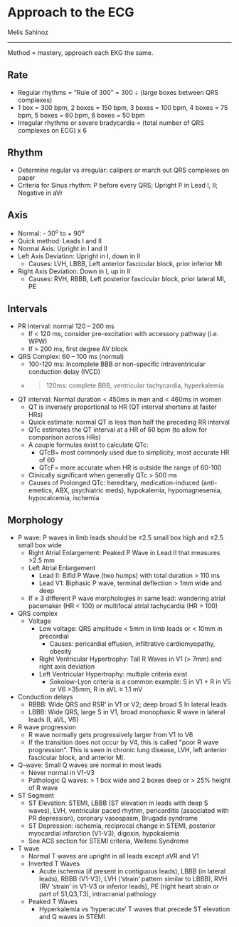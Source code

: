 # Approach to the ECG

Melis Sahinoz

---

Method = mastery, approach each EKG the same.

## Rate

- Regular rhythms = “Rule of 300” = 300 ÷ (large boxes between QRS
    complexes)
- 1 box = 300 bpm, 2 boxes = 150 bpm, 3 boxes = 100 bpm, 4 boxes = 75 bpm, 5 boxes = 60 bpm, 6 boxes = 50 bpm 
- Irregular rhythms or severe bradycardia = (total number of QRS
    complexes on ECG) x 6

## Rhythm

- Determine regular vs irregular: calipers or march out QRS complexes
    on paper
- Criteria for Sinus rhythm: P before every QRS; Upright P in Lead I,
    II; Negative in aVr

## Axis

- Normal: - 30<sup>o</sup> to + 90<sup>o</sup>
- Quick method: Leads I and II
- Normal Axis: Upright in I and II
- Left Axis Deviation: Upright in I, down in II
    - Causes: LVH, LBBB, Left anterior fascicular block, prior
        inferior MI
- Right Axis Deviation: Down in I, up in II
    - Causes: RVH, RBBB, Left posterior fascicular block, prior
        lateral MI, PE

## Intervals

- PR Interval: normal 120 – 200 ms
    - If < 120 ms, consider pre-excitation with accessory pathway (i.e.
        WPW)
    - If > 200 ms, first degree AV block
- QRS Complex: 60 – 100 ms (normal)
    - 100-120 ms: Incomplete BBB or non-specific intraventricular
        conduction delay (IVCD)
    - > 120ms: complete BBB, ventricular tachycardia, hyperkalemia
- QT interval: Normal duration < 450ms in men and < 460ms in women
    - QT is inversely proportional to HR (QT interval shortens at faster
        HRs)
    - Quick estimate: normal QT is less than half the preceding RR
        interval
    - QTc estimates the QT interval at a HR of 60 bpm (to allow for
        comparison across HRs)
    - A couple formulas exist to calculate QTc:
        - QTcB= most commonly used due to simplicity, most accurate HR of
            60
        - QTcF= more accurate when HR is outside the range of 60-100
    - Clinically significant when generally QTc > 500 ms
    - Causes of Prolonged QTc: hereditary, medication-induced
        (anti-emetics, ABX, psychiatric meds), hypokalemia, hypomagnesemia,
        hypocalcemia, ischemia

## Morphology

- P wave: P waves in limb leads should be ≤2.5 small box high and ≤2.5
    small box wide
    - Right Atrial Enlargement: Peaked P Wave in Lead II that measures >2.5 mm
    - Left Atrial Enlargement
        - Lead II: Bifid P Wave (two humps) with total duration > 110 ms
        - Lead V1: Biphasic P wave, terminal deflection > 1mm wide and deep
    - If ≥ 3 different P wave morphologies in same lead: wandering atrial
        pacemaker (HR < 100) or multifocal atrial tachycardia (HR > 100)
- QRS complex
    - Voltage
        - Low voltage: QRS amplitude < 5mm in limb leads or < 10mm in
            precordial
            - Causes: pericardial effusion, infiltrative cardiomyopathy,
                obesity
        - Right Ventricular Hypertrophy: Tall R Waves in V1 (> 7mm) and
            right axis deviation
        - Left Ventricular Hypertrophy: multiple criteria exist
            - Sokolow-Lyon criteria is a common example: S in V1 + R in V5
                or V6 >35mm, R in aVL ≥ 1.1 mV
- Conduction delays
    - RBBB: Wide QRS and RSR’ in V1 or V2; deep broad S In lateral
        leads
    - LBBB: Wide QRS, large S in V1, broad monophasic R wave in
        lateral leads (I, aVL, V6)
- R wave progression
    - R wave normally gets progressively larger from V1 to V6
    - If the transition does not occur by V4, this is called "poor R
        wave progression". This is seen in chronic lung disease, LVH,
        left anterior fascicular block, and anterior MI.
- Q-wave: Small Q waves are normal in most leads
    - Never normal in V1-V3
    - Pathologic Q waves: > 1 box wide and 2 boxes deep or > 25% height
        of R wave
- ST Segment
    - ST Elevation: STEMI, LBBB (ST elevation in leads with deep S waves),
        LVH, ventricular paced rhythm, pericarditis (associated with PR
        depression), coronary vasospasm, Brugada syndrome
    - ST Depression: ischemia, reciprocal change in STEMI, posterior
        myocardial infarction (V1-V3), digoxin, hypokalemia
    - See ACS section for STEMI criteria, Wellens Syndrome
- T wave
    - Normal T waves are upright in all leads except aVR and V1
    - Inverted T Waves
        - Acute ischemia (if present in contiguous leads), LBBB (in
            lateral leads), RBBB (V1-V3), LVH (‘strain’ pattern similar to
            LBBB), RVH (RV ‘strain’ in V1-V3 or inferior leads), PE (right
            heart strain or part of S1,Q3,T3), intracranial pathology
    - Peaked T Waves
        - Hyperkalemia vs ‘hyperacute’ T waves that precede ST elevation
            and Q waves in STEMI
